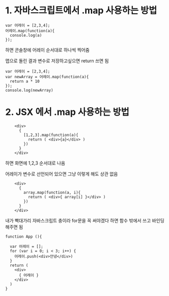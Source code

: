 # 1. 자바스크립트에서 .map 사용하는 방법
```
var 어레이 = [2,3,4];
어레이.map(function(a){
  console.log(a)
});
```
하면 콘솔창에 어레이 순서대로 하나씩 찍어줌

맵으로 돌린 결과 변수로 저장하고싶으면 return 쓰면 됨
```
var 어레이 = [2,3,4];
var newArray = 어레이.map(function(a){
  return a * 10
});
console.log(newArray)
```

# 2. JSX 에서 .map 사용하는 방법
```
    <div>
      { 
        [1,2,3].map(function(a){
          return ( <div>{a}</div> )
        }) 
      }
    </div>
```
하면 화면에 1,2,3 순서대로 나옴

어레이가 변수로 선언되어 있으면 그냥 이렇게 해도 상관 없음
```
    <div>
      { 
        array.map(function(a, i){
          return ( <div>{ array[i] }</div> )
        }) 
      }
    </div>
```

내가 빡대가리 자바스크립트 충이라 for문을 꼭 써야겠다 하면 함수 밖에서 쓰고 바인딩 해주면 됨
```
function App (){
  
  var 어레이 = [];
  for (var i = 0; i < 3; i++) {
    어레이.push(<div>안녕</div>)
  }
  return (
    <div>
      { 어레이 }
    </div>
  )
}
```
